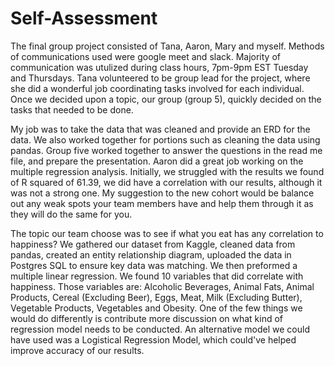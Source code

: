 # Self-Assessment 

The final group project consisted of Tana, Aaron, Mary and myself. Methods of communications used were google meet and slack. Majority of communication was utulized during class hours, 7pm-9pm EST Tuesday and Thursdays. Tana volunteered to be group lead for the project, where she did a wonderful job coordinating tasks involved for each individual. Once we decided upon a topic, our group (group 5), quickly decided on the tasks that needed to be done.   

My job was to take the data that was cleaned and provide an ERD for the data. We also worked together for portions such as cleaning the data using pandas. Group five worked together to answer the questions in the read me file, and prepare the presentation. Aaron did a great job working on the multiple regression analysis. Initially, we struggled with the results we found of R squared of 61.39, we did have a correlation with our results, although it was not a strong one. My suggestion to the new cohort would be balance out any weak spots your team members have and help them through it as they will do the same for you.  
 
 The topic our team choose was to see if what you eat has any correlation to happiness? We gathered our dataset from Kaggle, cleaned data from pandas, created an entity relationship diagram, uploaded the data in Postgres SQL to ensure key data was matching. We then preformed a multiple linear regression. We found 10 variables that did correlate with happiness. Those variables are: Alcoholic Beverages, Animal Fats, Animal Products, Cereal (Excluding Beer), Eggs, Meat, Milk (Excluding Butter), Vegetable Products, Vegetables and Obesity. One of the few things we would do differently is contribute more discussion on what kind of regression model needs to be conducted. An alternative model we could have used was a Logistical Regression Model, which could've helped improve accuracy of our results. 

